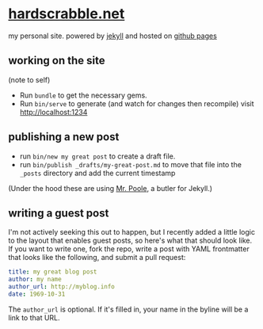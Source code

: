# [hardscrabble.net](http://hardscrabble.net)

my personal site. powered by [jekyll](http://jekyllrb.com/) and hosted on
[github pages](http://pages.github.com/)

## working on the site

(note to self)

* Run `bundle` to get the necessary gems.
* Run `bin/serve` to generate (and watch for changes then recompile) visit <http://localhost:1234>

## publishing a new post

* run `bin/new my great post` to create a draft file.
* run `bin/publish _drafts/my-great-post.md` to move that file into the `_posts`
directory and add the current timestamp

(Under the hood these are using [Mr. Poole][poole], a butler for Jekyll.)

[poole]: https://github.com/mmcclimon/mr_poole

## writing a guest post

I'm not actively seeking this out to happen, but I recently added a little logic
to the layout that enables guest posts, so here's what that should look like. If
you want to write one, fork the repo, write a post with YAML frontmatter that
looks like the following, and submit a pull request:

```yaml
title: my great blog post
author: my name
author_url: http://myblog.info
date: 1969-10-31
```

The `author_url` is optional. If it's filled in, your name in the byline will be
a link to that URL.


